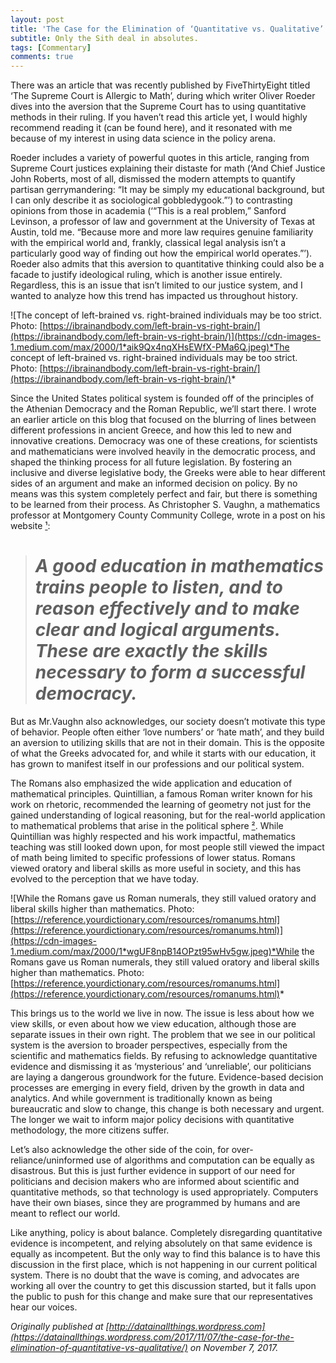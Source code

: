 ```yaml
---
layout: post
title: 'The Case for the Elimination of ‘Quantitative vs. Qualitative’'
subtitle: Only the Sith deal in absolutes.
tags: [Commentary]
comments: true
---
```


There was an article that was recently published by FiveThirtyEight titled ‘The Supreme Court is Allergic to Math’, during which writer Oliver Roeder dives into the aversion that the Supreme Court has to using quantitative methods in their ruling. If you haven’t read this article yet, I would highly recommend reading it (can be found here), and it resonated with me because of my interest in using data science in the policy arena.

Roeder includes a variety of powerful quotes in this article, ranging from Supreme Court justices explaining their distaste for math (‘And Chief Justice John Roberts, most of all, dismissed the modern attempts to quantify partisan gerrymandering: “It may be simply my educational background, but I can only describe it as sociological gobbledygook.”’) to contrasting opinions from those in academia (‘“This is a real problem,” Sanford Levinson, a professor of law and government at the University of Texas at Austin, told me. “Because more and more law requires genuine familiarity with the empirical world and, frankly, classical legal analysis isn’t a particularly good way of finding out how the empirical world operates.”’). Roeder also admits that this aversion to quantitative thinking could also be a facade to justify ideological ruling, which is another issue entirely. Regardless, this is an issue that isn’t limited to our justice system, and I wanted to analyze how this trend has impacted us throughout history.

![The concept of left-brained vs. right-brained individuals may be too strict. Photo: [https://ibrainandbody.com/left-brain-vs-right-brain/](https://ibrainandbody.com/left-brain-vs-right-brain/)](https://cdn-images-1.medium.com/max/2000/1*aik9Qx4nqXHsEWfX-PMa6Q.jpeg)*The concept of left-brained vs. right-brained individuals may be too strict. Photo: [https://ibrainandbody.com/left-brain-vs-right-brain/](https://ibrainandbody.com/left-brain-vs-right-brain/)*

Since the United States political system is founded off of the principles of the Athenian Democracy and the Roman Republic, we’ll start there. I wrote an earlier article on this blog that focused on the blurring of lines between different professions in ancient Greece, and how this led to new and innovative creations. Democracy was one of these creations, for scientists and mathematicians were involved heavily in the democratic process, and shaped the thinking process for all future legislation. By fostering an inclusive and diverse legislative body, the Greeks were able to hear different sides of an argument and make an informed decision on policy. By no means was this system completely perfect and fair, but there is something to be learned from their process. As Christopher S. Vaughn, a mathematics professor at Montgomery County Community College, wrote in a post on his website [¹](http://faculty.mc3.edu/cvaughen/mgf1107/Mathematics_and_Democracy.htm):
> # *A good education in mathematics trains people to listen, and to reason effectively and to make clear and logical arguments. These are exactly the skills necessary to form a successful democracy.*

But as Mr.Vaughn also acknowledges, our society doesn’t motivate this type of behavior. People often either ‘love numbers’ or ‘hate math’, and they build an aversion to utilizing skills that are not in their domain. This is the opposite of what the Greeks advocated for, and while it starts with our education, it has grown to manifest itself in our professions and our political system.

The Romans also emphasized the wide application and education of mathematical principles. Quintillian, a famous Roman writer known for his work on rhetoric, recommended the learning of geometry not just for the gained understanding of logical reasoning, but for the real-world application to mathematical problems that arise in the political sphere [²](http://www-history.mcs.st-and.ac.uk/Education/rome.html). While Quintillian was highly respected and his work impactful, mathematics teaching was still looked down upon, for most people still viewed the impact of math being limited to specific professions of lower status. Romans viewed oratory and liberal skills as more useful in society, and this has evolved to the perception that we have today.

![While the Romans gave us Roman numerals, they still valued oratory and liberal skills higher than mathematics. Photo: [https://reference.yourdictionary.com/resources/romanums.html](https://reference.yourdictionary.com/resources/romanums.html)](https://cdn-images-1.medium.com/max/2000/1*wgUF8npB14OPzt95wHv5gw.jpeg)*While the Romans gave us Roman numerals, they still valued oratory and liberal skills higher than mathematics. Photo: [https://reference.yourdictionary.com/resources/romanums.html](https://reference.yourdictionary.com/resources/romanums.html)*

This brings us to the world we live in now. The issue is less about how we view skills, or even about how we view education, although those are separate issues in their own right. The problem that we see in our political system is the aversion to broader perspectives, especially from the scientific and mathematics fields. By refusing to acknowledge quantitative evidence and dismissing it as ‘mysterious’ and ‘unreliable’, our politicians are laying a dangerous groundwork for the future. Evidence-based decision processes are emerging in every field, driven by the growth in data and analytics. And while government is traditionally known as being bureaucratic and slow to change, this change is both necessary and urgent. The longer we wait to inform major policy decisions with quantitative methodology, the more citizens suffer.

Let’s also acknowledge the other side of the coin, for over-reliance/uninformed use of algorithms and computation can be equally as disastrous. But this is just further evidence in support of our need for politicians and decision makers who are informed about scientific and quantitative methods, so that technology is used appropriately. Computers have their own biases, since they are programmed by humans and are meant to reflect our world.

Like anything, policy is about balance. Completely disregarding quantitative evidence is incompetent, and relying absolutely on that same evidence is equally as incompetent. But the only way to find this balance is to have this discussion in the first place, which is not happening in our current political system. There is no doubt that the wave is coming, and advocates are working all over the country to get this discussion started, but it falls upon the public to push for this change and make sure that our representatives hear our voices.

*Originally published at [http://datainallthings.wordpress.com](https://datainallthings.wordpress.com/2017/11/07/the-case-for-the-elimination-of-quantitative-vs-qualitative/) on November 7, 2017.*
